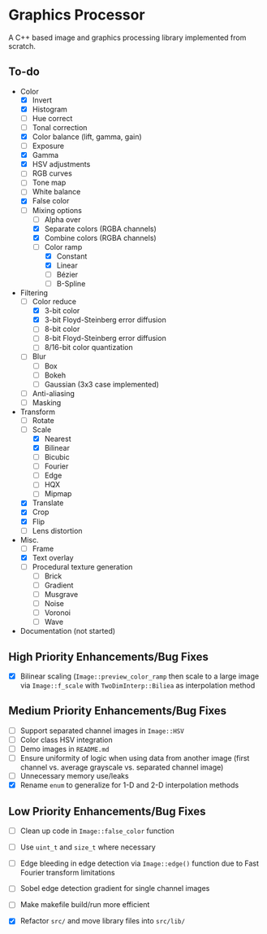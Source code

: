 # Graphics Processor
A C++ based image and graphics processing library implemented from scratch.

## To-do
- Color
    - [x] Invert
    - [x] Histogram
    - [ ] Hue correct
    - [ ] Tonal correction
    - [x] Color balance (lift, gamma, gain)
    - [ ] Exposure
    - [x] Gamma
    - [x] HSV adjustments
    - [ ] RGB curves
    - [ ] Tone map
    - [ ] White balance
    - [x] False color
    - [ ] Mixing options
        - [ ] Alpha over
        - [x] Separate colors (RGBA channels)
        - [x] Combine colors (RGBA channels)
        - [ ] Color ramp
            - [x] Constant
            - [x] Linear
            - [ ] Bézier
            - [ ] B-Spline
- Filtering
    - [ ] Color reduce
        - [x] 3-bit color
        - [x] 3-bit Floyd-Steinberg error diffusion
        - [ ] 8-bit color
        - [ ] 8-bit Floyd-Steinberg error diffusion
        - [ ] 8/16-bit color quantization
    - [ ] Blur
        - [ ] Box
        - [ ] Bokeh
        - [ ] Gaussian (3x3 case implemented)
    - [ ] Anti-aliasing
    - [ ] Masking
- Transform
    - [ ] Rotate
    - [ ] Scale
        - [x] Nearest
        - [x] Bilinear
        - [ ] Bicubic
        - [ ] Fourier
        - [ ] Edge
        - [ ] HQX
        - [ ] Mipmap
    - [x] Translate
    - [x] Crop
    - [x] Flip
    - [ ] Lens distortion
- Misc.
    - [ ] Frame
    - [x] Text overlay
    - [ ] Procedural texture generation
        - [ ] Brick
        - [ ] Gradient
        - [ ] Musgrave
        - [ ] Noise
        - [ ] Voronoi
        - [ ] Wave
- Documentation (not started)

## High Priority Enhancements/Bug Fixes
- [x] Bilinear scaling (`Image::preview_color_ramp` then scale to a large image via `Image::f_scale` with `TwoDimInterp::Biliea` as interpolation method

## Medium Priority Enhancements/Bug Fixes
- [ ] Support separated channel images in `Image::HSV`
- [ ] Color class HSV integration
- [ ] Demo images in `README.md`
- [ ] Ensure uniformity of logic when using data from another image (first channel vs. average grayscale vs. separated channel image)
- [ ] Unnecessary memory use/leaks
- [x] Rename `enum` to generalize for 1-D and 2-D interpolation methods

## Low Priority Enhancements/Bug Fixes
- [ ] Clean up code in `Image::false_color` function
- [ ] Use `uint_t` and `size_t` where necessary
- [ ] Edge bleeding in edge detection via `Image::edge()` function due to Fast Fourier transform limitations
- [ ] Sobel edge detection gradient for single channel images
- [ ] Make makefile build/run more efficient
- [x] Refactor `src/` and move library files into `src/lib/`

